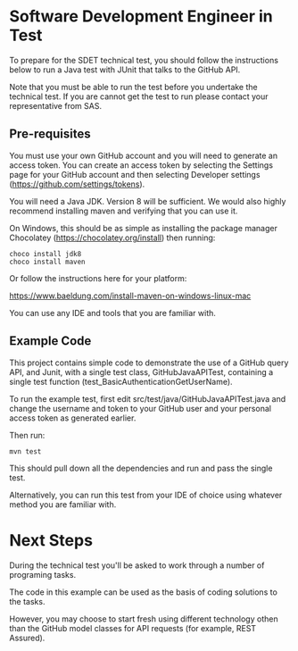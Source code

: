 # Software Development Engineer in Test

To prepare for the SDET technical test, you should follow the instructions below to run a Java test with JUnit that talks to the GitHub API.

Note that you must be able to run the test before you undertake the technical test. If you are cannot get the test to run please contact your representative from SAS. 

## Pre-requisites

You must use your own GitHub account and you will need to generate an access token. You can create an access token by selecting the Settings page for your GitHub account and then selecting Developer settings (https://github.com/settings/tokens).

You will need a Java JDK. Version 8 will be sufficient. We would also highly recommend installing maven and verifying that you can use it.

On Windows, this should be as simple as installing the package manager Chocolatey (https://chocolatey.org/install) then running:

````
choco install jdk8
choco install maven
````

Or follow the instructions here for your platform:

https://www.baeldung.com/install-maven-on-windows-linux-mac

You can use any IDE and tools that you are familiar with.

## Example Code

This project contains simple code to demonstrate the use of a GitHub query API, and Junit, with a single test class, GitHubJavaAPITest, containing a single test function (test_BasicAuthenticationGetUserName). 

To run the example test, first edit src/test/java/GitHubJavaAPITest.java and change the username and token to your GitHub user and your personal access token as generated earlier.

Then run:

````
mvn test
````

This should pull down all the dependencies and run and pass the single test.

Alternatively, you can run this test from your IDE of choice using whatever method you are familiar with.

# Next Steps 

During the technical test you'll be asked to work through a number of programing tasks.

The code in this example can be used as the basis of coding solutions to the tasks. 

However, you may choose to start fresh using different technology othen than the GitHub model classes for API requests (for example, REST Assured). 
